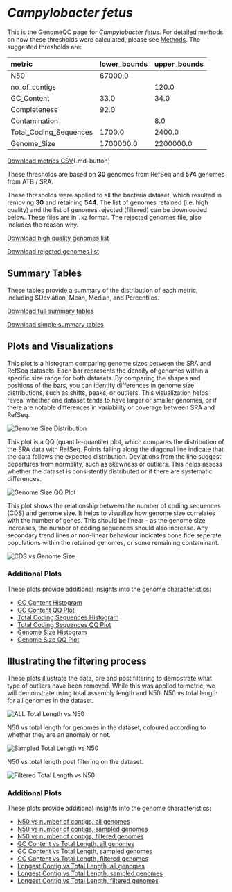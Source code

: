 # *Campylobacter fetus*

This is the GenomeQC page for *Campylobacter fetus*. For detailed methods on how these thresholds were calculated, please see [Methods](../../methods.md).
The suggested thresholds are: 

| metric                 | lower_bounds   | upper_bounds   |
|:-----------------------|:---------------|:---------------|
| N50                    | 67000.0        |                |
| no_of_contigs          |                | 120.0          |
| GC_Content             | 33.0           | 34.0           |
| Completeness           | 92.0           |                |
| Contamination          |                | 8.0            |
| Total_Coding_Sequences | 1700.0         | 2400.0         |
| Genome_Size            | 1700000.0      | 2200000.0      |

[Download metrics CSV](Campylobacter_fetus_metrics.csv){.md-button}


These thresholds are based on **30** genomes from RefSeq and **574** genomes from ATB / SRA.

These thresholds were applied to all the bacteria dataset, which resulted in removing **30** and retaining **544**.
The list of genomes retained (i.e. high quality) and the list of genomes rejected (filtered) can be downloaded below. These files are in `.xz` format. The rejected genomes file, also includes the reason why.

[Download high quality genomes list](Campylobacter_fetus_high_quality_genomes.csv.xz)


[Download rejected genomes list](Campylobacter_fetus_filtered_out_genomes.csv.xz)



## Summary Tables
These tables provide a summary of the distribution of each metric, including SDeviation, Mean, Median, and Percentiles.

[Download full summary tables](summary.csv)

[Download simple summary tables](selected_summary.csv)

## Plots and Visualizations

This plot is a histogram comparing genome sizes between the SRA and RefSeq datasets. Each bar represents the density of genomes within a specific size range for both datasets. By comparing the shapes and positions of the bars, you can identify differences in genome size distributions, such as shifts, peaks, or outliers. This visualization helps reveal whether one dataset tends to have larger or smaller genomes, or if there are notable differences in variability or coverage between SRA and RefSeq.

![Genome Size Distribution](Genome_Size_refseq_histogram_kde.png)

This plot is a QQ (quantile-quantile) plot, which compares the distribution of the SRA data with RefSeq. Points falling along the diagonal line indicate that the data follows the expected distribution. Deviations from the line suggest departures from normality, such as skewness or outliers. This helps assess whether the dataset is consistently distributed or if there are systematic differences.

![Genome Size QQ Plot](Genome_Size_refseq_qqplot.png)

This plot shows the relationship between the number of coding sequences (CDS) and genome size. It helps to visualize how genome size correlates with the number of genes. This should be linear - as the genome size increases, the number of coding sequences should also increase. Any secondary trend lines or non-linear behaviour indicates bone fide seperate populations within the retained genomes, or some remaining contaminant. 

![CDS vs Genome Size](Campylobacter_fetus_CDS_vs_Genome_Size.png)

### Additional Plots

These plots provide additional insights into the genome characteristics:

- [GC Content Histogram](GC_Content_refseq_histogram_kde.png)
- [GC Content QQ Plot](GC_Content_refseq_qqplot.png)
- [Total Coding Sequences Histogram](Total_Coding_Sequences_refseq_histogram_kde.png)
- [Total Coding Sequences QQ Plot](Total_Coding_Sequences_refseq_qqplot.png)
- [Genome Size Histogram](Genome_Size_refseq_histogram_kde.png)
- [Genome Size QQ Plot](Genome_Size_refseq_qqplot.png)
## Illustrating the filtering process
These plots illustrate the data, pre and post filtering to demostrate what type of outliers have been removed. While this was applied to metric, we will demonstrate using total assembly length and N50.
N50 vs total length for all genomes in the dataset.

![ALL Total Length vs N50](Campylobacter_fetus_all_total_length_N50.png)

N50 vs total length for genomes in the dataset, coloured according to whether they are an anomaly or not.

![Sampled Total Length vs N50](Campylobacter_fetus_sample_total_length_N50.png)

N50 vs total length post filtering on the dataset.

![Filtered Total Length vs N50](Campylobacter_fetus_filt_total_length_N50.png)

### Additional Plots

These plots provide additional insights into the genome characteristics:

- [N50 vs number of contigs, all genomes](Campylobacter_fetus_all_N50_number.png)
- [N50 vs number of contigs, sampled genomes](Campylobacter_fetus_sample_N50_number.png)
- [N50 vs number of contigs, filtered genomes](Campylobacter_fetus_filt_N50_number.png)
- [GC Content vs Total Length, all genomes](Campylobacter_fetus_all_total_length_GC_Content.png)
- [GC Content vs Total Length, sampled genomes](Campylobacter_fetus_sample_total_length_GC_Content.png)
- [GC Content vs Total Length, filtered genomes](Campylobacter_fetus_filt_total_length_GC_Content.png)
- [Longest Contig vs Total Length, all genomes](Campylobacter_fetus_all_total_length_longest.png)
- [Longest Contig vs Total Length, sampled genomes](Campylobacter_fetus_sample_total_length_longest.png)
- [Longest Contig vs Total Length, filtered genomes](Campylobacter_fetus_filt_total_length_longest.png)
